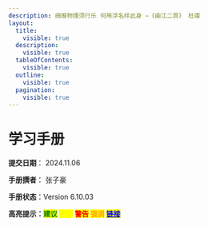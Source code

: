 ```yaml
---
description: 细推物理须行乐 何用浮名绊此身 —《曲江二首》 杜甫
layout:
  title:
    visible: true
  description:
    visible: true
  tableOfContents:
    visible: true
  outline:
    visible: true
  pagination:
    visible: true
---
```


# 学习手册

**提交日期**： 2024.11.06

**手册撰者**： 张子豪

**手册状态**：Version 6.10.03

**高亮提示：**<mark style="color:green;">**建议**</mark>**&#x20;**<mark style="color:yellow;">**提示**</mark>**&#x20;**<mark style="color:red;">**警告**</mark>**&#x20;**<mark style="color:orange;">**强调**</mark> [<mark style="color:blue;">**链接**</mark>](0.-linux-commands/1.2-wen-jian-guan-li-lei-ming-ling.md#lian-jie)




